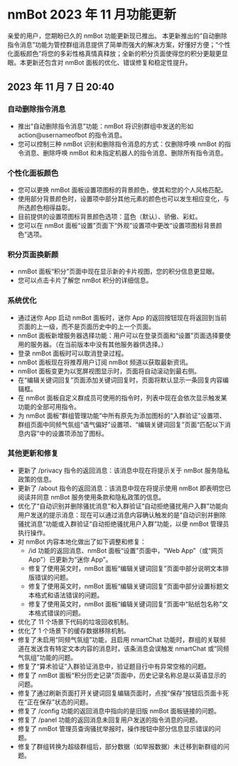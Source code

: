 # nmBot 2023 年 11 月功能更新

亲爱的用户，您期盼已久的 nmBot 功能更新现已推出。
本更新推出的“自动删除指令消息”功能为管控群组消息提供了简单而强大的解决方案，好懂好方便；“个性化面板颜色”将您的多彩性格真情真释放；全新的积分页面使得您的积分更靓更显眼。本更新还包含对 nmBot 面板的优化、错误修复和稳定性提升。

## 2023 年 11 月 7 日 20:40
### 自动删除指令消息
- 推出“自动删除指令消息”功能：nmBot 将识别群组中发送的形如 action@usernameofbot 的指令消息。
- 您可以控制三种 nmBot 识别和删除指令消息的方式：仅删除呼唤 nmBot 的指令消息、删除呼唤 nmBot 和未指定机器人的指令消息、删除所有指令消息。

### 个性化面板颜色
- 您可以更换 nmBot 面板设置项图标的背景颜色，使其和您的个人风格匹配。
- 使用部分背景颜色时，设置项中部分其他元素的颜色也可以发生相应变化，与所选颜色相得益彰。
- 目前提供的设置项图标背景颜色选项：蓝色（默认）、骄傲、彩虹。
- 您可以在 nmBot 面板“设置”页面下“外观”设置项中更改“设置项图标背景颜色”选项。

### 积分页面换新颜
- nmBot 面板“积分”页面中现在显示新的卡片视图，您的积分信息更显眼。
- 您可以点击卡片了解您 nmBot 积分的详细信息。

### 系统优化
- 通过迷你 App 启动 nmBot 面板时，迷你 App 的返回按钮现在将返回到当前页面的上一级，而不是页面历史中的上一个页面。
- nmBot 面板新增服务器选择功能：用户可以在登录页面和“设置”页面选择要使用的服务器。（在当前版本中没有其他服务器供选择。）
- 登录 nmBot 面板时可以取消登录过程。
- nmBot 面板现在将推荐用户订阅 nmBot 频道以获取最新资讯。
- nmBot 面板变更为以宽屏视图显示时，页面将自动滚动到最右侧。
- 在“编辑关键词回复”页面添加关键词回复时，页面将默认显示一条回复内容编辑框。
- 在 nmBot 面板自定义群成员可使用的指令时，列表中现在会依次显示触发某功能的全部可用指令。
- 为 nmBot 面板“群组管理功能”中所有原先为添加图标的“入群验证”设置项、群组页面中同频气氛组“语气偏好”设置项、“编辑关键词回复”页面“匹配以下消息内容”中的设置项添加了图标。

### 其他更新和修复
- 更新了 /privacy 指令的返回消息：该消息中现在将提示关于 nmBot 服务隐私政策的信息。
- 更新了 /about 指令的返回消息：该消息中现在将提示使用 nmBot 即表明您已阅读并同意 nmBot 服务使用条款和隐私政策的信息。
- 优化了“自动识别并删除骚扰消息”和入群验证“自动拒绝骚扰用户入群”功能向用户发送的提示消息：现在可以通过消息内容确认触发的是“自动识别并删除骚扰消息”功能或入群验证“自动拒绝骚扰用户入群”功能，以便 nmBot 管理员执行操作。
- 对 nmBot 内容本地化做出了如下调整和修复：
    - /id 功能的返回消息、nmBot 面板“设置”页面中，“Web App”（或“网页 App”）已更新为“迷你 App”。
    - 修复了使用英文时，nmBot 面板“编辑关键词回复”页面中部分说明文本排版错误的问题。
    - 修复了使用英文时，nmBot 面板“编辑关键词回复”页面中部分设置标题文本格式和语法错误的问题。
    - 修复了使用英文时，nmBot 面板“编辑关键词回复”页面中“贴纸包名称”文本格式错误的问题。
- 优化了 11 个场景下代码的垃圾回收机制。
- 优化了 1 个场景下的缓存数据移除机制。
- 修复了未启用“同频气氛组”功能，且启用 nmartChat 功能时，群组的关联频道在发送含有特定文本内容的消息时，该条消息会误触发 nmartChat 或“同频气氛组”功能的问题。
- 修复了“算术验证”入群验证消息中，验证题目行中有异常空格的问题。
- 修复了 nmBot 面板“积分历史记录”页面中，历史记录名称总是以英语显示的问题。
- 修复了通过刷新页面打开关键词回复编辑页面时，点按“保存”按钮后页面卡死在“正在保存”状态的问题。
- 修复了 /config 功能的返回消息中指向的是旧版 nmBot 面板链接的问题。
- 修复了 /panel 功能的返回消息未回复用户发送的指令消息的问题。
- 修复了 nmBot 管理员查询骚扰举报时，操作按钮中部分信息显示错误的问题。
- 修复了群组转换为超级群组后，部分数据（如举报数据）未迁移到新群组的问题。
